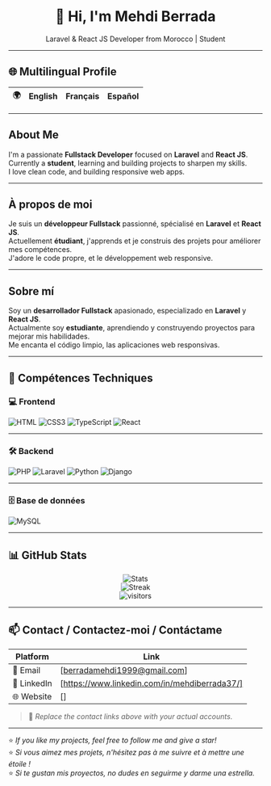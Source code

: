 <h1 align="center">👋 Hi, I'm Mehdi Berrada</h1>
<p align="center">Laravel & React JS Developer from Morocco | Student</p>

---

## 🌐 Multilingual Profile

| 🌍 | English | Français | Español |
|----|------------|-------------|------------|

---

## About Me

I'm a passionate **Fullstack Developer** focused on **Laravel** and **React JS**.  
Currently a **student**, learning and building projects to sharpen my skills.  
I love clean code, and building responsive web apps.

---

## À propos de moi

Je suis un **développeur Fullstack** passionné, spécialisé en **Laravel** et **React JS**.  
Actuellement **étudiant**, j'apprends et je construis des projets pour améliorer mes compétences.  
J'adore le code propre, et le développement web responsive.

---

## Sobre mí

Soy un **desarrollador Fullstack** apasionado, especializado en **Laravel** y **React JS**.  
Actualmente soy **estudiante**, aprendiendo y construyendo proyectos para mejorar mis habilidades.  
Me encanta el código limpio, las aplicaciones web responsivas.

---

## 🧠 Compétences Techniques

### 💻 Frontend

![HTML](https://img.shields.io/badge/HTML5-E34F26?style=for-the-badge&logo=html5&logoColor=white)
![CSS3](https://img.shields.io/badge/CSS3-1572B6?style=for-the-badge&logo=css3&logoColor=white)
![TypeScript](https://img.shields.io/badge/TypeScript-3178C6?style=for-the-badge&logo=typescript&logoColor=white)
![React](https://img.shields.io/badge/React-20232A?style=for-the-badge&logo=react&logoColor=61DAFB)

---

### 🛠️ Backend

![PHP](https://img.shields.io/badge/PHP-777BB4?style=for-the-badge&logo=php&logoColor=white)
![Laravel](https://img.shields.io/badge/Laravel-F55247?style=for-the-badge&logo=laravel&logoColor=white)
![Python](https://img.shields.io/badge/Python-3776AB?style=for-the-badge&logo=python&logoColor=white)
![Django](https://img.shields.io/badge/Django-092E20?style=for-the-badge&logo=django&logoColor=white)

---

### 🗄️ Base de données

![MySQL](https://img.shields.io/badge/MySQL-4479A1?style=for-the-badge&logo=mysql&logoColor=white)


---

## 📊 GitHub Stats

<p align="center">
  <img src="https://github-readme-stats.vercel.app/api?username=Elmehdi37&show_icons=true&theme=radical&count_private=true" alt="Stats" />
  <br/>
  <img src="https://github-readme-streak-stats.herokuapp.com/?user=Elmehdi37&theme=radical" alt="Streak" />
  <br/>
  <img src="https://komarev.com/ghpvc/?username=Elmehdi37&label=Profile%20views&color=blueviolet&style=flat" alt="visitors" />
</p>

---

## 📫 Contact / Contactez-moi / Contáctame

| Platform | Link |
|---------|------|
| 📧 Email | [berradamehdi1999@gmail.com] |
| 💼 LinkedIn | [https://www.linkedin.com/in/mehdiberrada37/] |
| 🌐 Website | [] |

> 📌 *Replace the contact links above with your actual accounts.*

---

⭐ _If you like my projects, feel free to follow me and give a star!_  
⭐ _Si vous aimez mes projets, n'hésitez pas à me suivre et à mettre une étoile !_  
⭐ _Si te gustan mis proyectos, no dudes en seguirme y darme una estrella._
